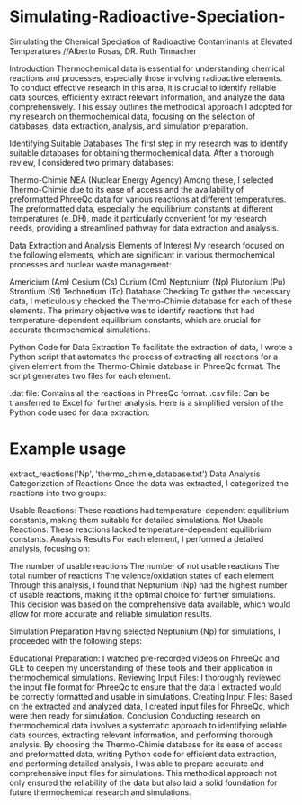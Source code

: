 # Simulating-Radioactive-Speciation-
Simulating the Chemical Speciation of Radioactive Contaminants at Elevated Temperatures //Alberto Rosas, DR. Ruth Tinnacher

Introduction
Thermochemical data is essential for understanding chemical reactions and processes, especially those involving radioactive elements. To conduct effective research in this area, it is crucial to identify reliable data sources, efficiently extract relevant information, and analyze the data comprehensively. This essay outlines the methodical approach I adopted for my research on thermochemical data, focusing on the selection of databases, data extraction, analysis, and simulation preparation.

Identifying Suitable Databases
The first step in my research was to identify suitable databases for obtaining thermochemical data. After a thorough review, I considered two primary databases:

Thermo-Chimie
NEA (Nuclear Energy Agency)
Among these, I selected Thermo-Chimie due to its ease of access and the availability of preformatted PhreeQc data for various reactions at different temperatures. The preformatted data, especially the equilibrium constants at different temperatures (e_DH), made it particularly convenient for my research needs, providing a streamlined pathway for data extraction and analysis.

Data Extraction and Analysis
Elements of Interest
My research focused on the following elements, which are significant in various thermochemical processes and nuclear waste management:

Americium (Am)
Cesium (Cs)
Curium (Cm)
Neptunium (Np)
Plutonium (Pu)
Strontium (St)
Technetium (Tc)
Database Checking
To gather the necessary data, I meticulously checked the Thermo-Chimie database for each of these elements. The primary objective was to identify reactions that had temperature-dependent equilibrium constants, which are crucial for accurate thermochemical simulations.

Python Code for Data Extraction
To facilitate the extraction of data, I wrote a Python script that automates the process of extracting all reactions for a given element from the Thermo-Chimie database in PhreeQc format. The script generates two files for each element:

.dat file: Contains all the reactions in PhreeQc format.
.csv file: Can be transferred to Excel for further analysis.
Here is a simplified version of the Python code used for data extraction:

# Example usage
extract_reactions('Np', 'thermo_chimie_database.txt')
Data Analysis
Categorization of Reactions
Once the data was extracted, I categorized the reactions into two groups:

Usable Reactions: These reactions had temperature-dependent equilibrium constants, making them suitable for detailed simulations.
Not Usable Reactions: These reactions lacked temperature-dependent equilibrium constants.
Analysis Results
For each element, I performed a detailed analysis, focusing on:

The number of usable reactions
The number of not usable reactions
The total number of reactions
The valence/oxidation states of each element
Through this analysis, I found that Neptunium (Np) had the highest number of usable reactions, making it the optimal choice for further simulations. This decision was based on the comprehensive data available, which would allow for more accurate and reliable simulation results.

Simulation Preparation
Having selected Neptunium (Np) for simulations, I proceeded with the following steps:

Educational Preparation: I watched pre-recorded videos on PhreeQc and GLE to deepen my understanding of these tools and their application in thermochemical simulations.
Reviewing Input Files: I thoroughly reviewed the input file format for PhreeQc to ensure that the data I extracted would be correctly formatted and usable in simulations.
Creating Input Files: Based on the extracted and analyzed data, I created input files for PhreeQc, which were then ready for simulation.
Conclusion
Conducting research on thermochemical data involves a systematic approach to identifying reliable data sources, extracting relevant information, and performing thorough analysis. By choosing the Thermo-Chimie database for its ease of access and preformatted data, writing Python code for efficient data extraction, and performing detailed analysis, I was able to prepare accurate and comprehensive input files for simulations. This methodical approach not only ensured the reliability of the data but also laid a solid foundation for future thermochemical research and simulations.
